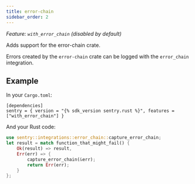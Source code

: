 ```yaml
---
title: error-chain
sidebar_order: 2
---
```


*Feature: `with_error_chain` (disabled by default)*

Adds support for the error-chain crate.

Errors created by the `error-chain` crate can be logged with the
`error_chain` integration.

## Example

In your `Cargo.toml`:

```
[dependencies]
sentry = { version = "{% sdk_version sentry.rust %}", features = ["with_error_chain"] }
```

And your Rust code:

```rust
use sentry::integrations::error_chain::capture_error_chain;
let result = match function_that_might_fail() {
    Ok(result) => result,
    Err(err) => {
        capture_error_chain(&err);
        return Err(err);
    }
};
```
